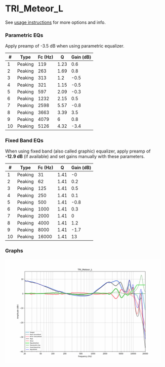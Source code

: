 # TRI_Meteor_L
See [usage instructions](https://github.com/jaakkopasanen/AutoEq#usage) for more options and info.

### Parametric EQs
Apply preamp of -3.5 dB when using parametric equalizer.

|   # | Type    |   Fc (Hz) |    Q |   Gain (dB) |
|-----|---------|-----------|------|-------------|
|   1 | Peaking |       119 | 1.23 |         0.6 |
|   2 | Peaking |       263 | 1.69 |         0.8 |
|   3 | Peaking |       313 | 1.2  |        -0.5 |
|   4 | Peaking |       321 | 1.15 |        -0.5 |
|   5 | Peaking |       597 | 2.09 |        -0.3 |
|   6 | Peaking |      1232 | 2.15 |         0.5 |
|   7 | Peaking |      2598 | 5.57 |        -0.8 |
|   8 | Peaking |      3663 | 3.39 |         3.5 |
|   9 | Peaking |      4079 | 6    |         0.8 |
|  10 | Peaking |      5126 | 4.32 |        -3.4 |

### Fixed Band EQs
When using fixed band (also called graphic) equalizer, apply preamp of **-12.9 dB** (if available) and set gains manually with these parameters.

|   # | Type    |   Fc (Hz) |    Q |   Gain (dB) |
|-----|---------|-----------|------|-------------|
|   1 | Peaking |        31 | 1.41 |        -0   |
|   2 | Peaking |        62 | 1.41 |         0.2 |
|   3 | Peaking |       125 | 1.41 |         0.5 |
|   4 | Peaking |       250 | 1.41 |         0.1 |
|   5 | Peaking |       500 | 1.41 |        -0.8 |
|   6 | Peaking |      1000 | 1.41 |         0.3 |
|   7 | Peaking |      2000 | 1.41 |         0   |
|   8 | Peaking |      4000 | 1.41 |         1.2 |
|   9 | Peaking |      8000 | 1.41 |        -1.7 |
|  10 | Peaking |     16000 | 1.41 |        13   |

### Graphs
![](./TRI_Meteor_L.png)
